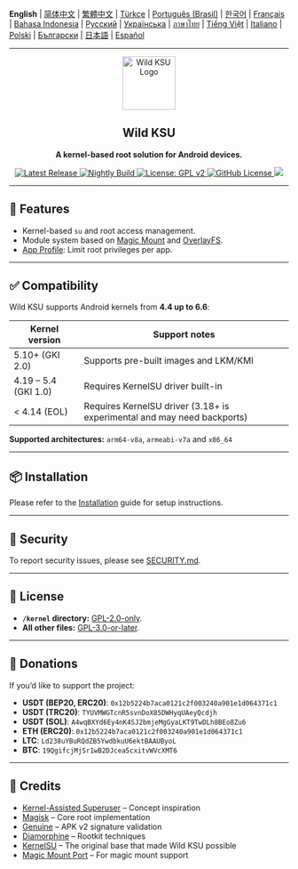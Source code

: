 **English** | [简体中文](README_CN.md) | [繁體中文](README_TW.md) | [Türkçe](README_TR.md) | [Português (Brasil)](README_PT-BR.md) | [한국어](README_KO.md) | [Français](README_FR.md) | [Bahasa Indonesia](README_ID.md) | [Русский](README_RU.md) | [Українська](README_UA.md) | [ภาษาไทย](README_TH.md) | [Tiếng Việt](README_VI.md) | [Italiano](README_IT.md) | [Polski](README_PL.md) | [Български](README_BG.md) | [日本語](README_JA.md) | [Español](README_ES.md)

---

<div align="center">
  <img src="/assets/kernelsu_next.png" width="96" alt="Wild KSU Logo">

  <h2>Wild KSU</h2>
  <p><strong>A kernel-based root solution for Android devices.</strong></p>

  <p>
    <a href="https://github.com/WildKernels/Wild_KSU/releases/latest">
      <img src="https://img.shields.io/github/v/release/WildKernels/Wild_KSU?label=Release&logo=github" alt="Latest Release">
    </a>
    <a href="https://nightly.link/WildKernels/Wild_KSU/workflows/build-manager-ci/wild/Manager">
      <img src="https://img.shields.io/badge/Nightly%20Release-gray?logo=hackthebox&logoColor=fff" alt="Nightly Build">
    </a>
    <a href="https://www.gnu.org/licenses/old-licenses/gpl-2.0.en.html">
      <img src="https://img.shields.io/badge/License-GPL%20v2-orange.svg?logo=gnu" alt="License: GPL v2">
    </a>
    <a href="/LICENSE">
      <img src="https://img.shields.io/github/license/WildKernels/Wild_KSU?logo=gnu" alt="GitHub License">
    </a>
    <a title="Crowdin" target="_blank" href="https://crowdin.com/project/wild-ksu"><img src="https://badges.crowdin.net/wild-ksu/localized.svg"></a>
  </p>
</div>

---

## 🚀 Features

- Kernel-based `su` and root access management.
- Module system based on [Magic Mount](https://topjohnwu.github.io/Magisk/details.html#magic-mount) and [OverlayFS](https://en.wikipedia.org/wiki/OverlayFS).
- [App Profile](https://kernelsu.org/guide/app-profile.html): Limit root privileges per app.

---

## ✅ Compatibility

Wild KSU supports Android kernels from **4.4 up to 6.6**:

| Kernel version       | Support notes                                                           |
|----------------------|-------------------------------------------------------------------------|
| 5.10+ (GKI 2.0)      | Supports pre-built images and LKM/KMI                                   |
| 4.19 – 5.4 (GKI 1.0) | Requires KernelSU driver built-in                                       |
| < 4.14 (EOL)         | Requires KernelSU driver (3.18+ is experimental and may need backports) |

**Supported architectures:** `arm64-v8a`, `armeabi-v7a` and `x86_64`

---

## 📦 Installation

Please refer to the [Installation](https://wildkernels.github.io/Wild_KSU/pages/installation.html) guide for setup instructions.

---

## 🔐 Security

To report security issues, please see [SECURITY.md](/SECURITY.md).

---

## 📜 License

- **`/kernel` directory:** [GPL-2.0-only](https://www.gnu.org/licenses/old-licenses/gpl-2.0.en.html).
- **All other files:** [GPL-3.0-or-later](https://www.gnu.org/licenses/gpl-3.0.html).

---

## 💸 Donations

If you’d like to support the project:

- **USDT (BEP20, ERC20)**: `0x12b5224b7aca0121c2f003240a901e1d064371c1`
- **USDT (TRC20)**: `TYUVMWGTcnR5svnDoX85DWHyqUAeyQcdjh`
- **USDT (SOL)**: `A4wqBXYd6Ey4nK4SJ2bmjeMgGyaLKT9TwDLh8BEo8Zu6`
- **ETH (ERC20)**: `0x12b5224b7aca0121c2f003240a901e1d064371c1`
- **LTC**: `Ld238uYBuRQdZB5YwdbkuU6ektBAAUByoL`
- **BTC**: `19QgifcjMjSr1wB2DJcea5cxitvWVcXMT6`

---

## 🙏 Credits

- [Kernel-Assisted Superuser](https://git.zx2c4.com/kernel-assisted-superuser/about/) – Concept inspiration
- [Magisk](https://github.com/topjohnwu/Magisk) – Core root implementation
- [Genuine](https://github.com/brevent/genuine/) – APK v2 signature validation
- [Diamorphine](https://github.com/m0nad/Diamorphine) – Rootkit techniques
- [KernelSU](https://github.com/tiann/KernelSU) – The original base that made Wild KSU possible
- [Magic Mount Port](https://github.com/5ec1cff/KernelSU/blob/main/userspace/ksud/src/magic_mount.rs) – For magic mount support
